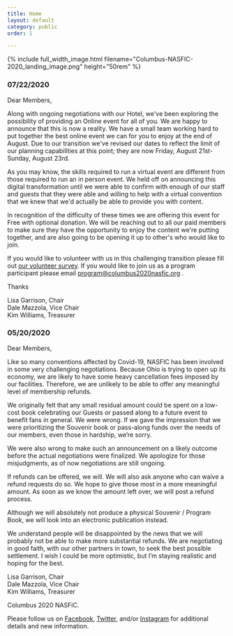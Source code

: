```yaml
---
title: Home
layout: default
category: public
order: 1

---
```


{% include full_width_image.html filename="Columbus-NASFIC-2020_landing_image.png" height="50rem" %}

### 07/22/2020

Dear Members,

Along with ongoing negotiations with our Hotel, we've been exploring the possibility of providing an Online event for all of you. We are happy to announce that this is now a reality. We have a small team working hard to put together the best online event we can for you to enjoy at the end of August. Due to our transition we've revised our dates to reflect the limit of our planning capabilities at this point; they are now Friday, August 21st-Sunday, August 23rd.

As you may know, the skills required to run a virtual event are different from those required to run an in person event. We held off on announcing this digital transformation until we were able to confirm with enough of our staff and guests that they were able and willing to help with a virtual convention that we knew that we'd actually be able to provide you with content.

In recognition of the difficulty of these times we are offering this event for Free with optional donation. We will be reaching out to all our paid members to make sure they have the opportunity to enjoy the content we're putting together, and are also going to be opening it up to other's who would like to join.

If you would like to volunteer with us in this challenging transition please fill out [our volunteer survey](https://form.jotform.com/201906040573044?fbclid=IwAR1I79sPqqTA08fb3Ue4yMIkZR_913tq87qv5dnlg6pHrw0mTCUDrk8mKPQ). If you would like to join us as a program participant please email program@columbus2020nasfic.org .

Thanks

Lisa Garrison, Chair  
Dale Mazzola, Vice Chair  
Kim Williams, Treasurer

### 05/20/2020

Dear Members,

Like so many conventions affected by Covid-19, NASFIC has been involved in some very challenging negotiations. Because Ohio is trying to open up its economy, we are likely to have some heavy cancellation fees imposed by our facilities. Therefore, we are unlikely to be able to offer any meaningful level of membership refunds.

We originally felt that any small residual amount could be spent on a low-cost book celebrating our Guests or passed along to a future event to benefit fans in general. We were wrong. If we gave the impression that we were prioritizing the Souvenir book or pass-along funds over the needs of our members, even those in hardship, we’re sorry.

We were also wrong to make such an announcement on a likely outcome before the actual negotiations were finalized. We apologize for those misjudgments, as of now negotiations are still ongoing.

If refunds can be offered, we will. We will also ask anyone who can waive a refund requests do so. We hope to give those most in a more meaningful amount. As soon as we know the amount left over, we will post a refund process.

Although we will absolutely not produce a physical Souvenir / Program Book, we will look into an electronic publication instead.

We understand people will be disappointed by the news that we will probably not be able to make more substantial refunds. We are negotiating in good faith, with our other partners in town, to seek the best possible settlement. I wish I could be more optimistic, but I’m staying realistic and hoping for the best.

Lisa Garrison, Chair  
Dale Mazzola, Vice Chair  
Kim Williams, Treasurer

Columbus 2020 NASFiC.

Please follow us on [Facebook](https://www.facebook.com/groups/540911450142993/), [Twitter](https://twitter.com/CColumbus2020), and/or [Instagram](https://www.instagram.com/columbusin2020/) for additional details and new information.